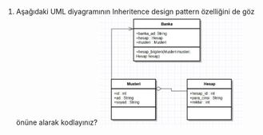 1. Aşağıdaki UML diyagramının Inheritence design pattern özelliğini de göz önüne alarak kodlayınız?
   <img src="/img/class1.jpg" width="60%"/>

